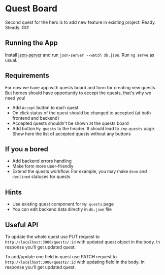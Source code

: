 # Quest Board

Second quest for the hero is to add new feature in existing project. Ready. Steady. GO!

## Running the App

Install [json-server](https://www.npmjs.com/package/json-server) and run `json-server --watch db.json`.
Run `ng serve` as usual.

## Requirements

For now we have app with quests board and form for creating new quests. But heroes should have opportunity to accept the quests, that's why we need you!

- Add `Accept` button to each quest
- On click status of the quest should be changed to accepted (at both frontend and backend)
- Accepted quests shouldn't be shown at the quests board
- Add button `My quests` to the header. It should lead to `/my-quests` page. Show here the list of accepted quests without any buttons

## If you a bored

- Add backend errors handling
- Make form more user-friendly
- Extend the quests workflow. For example, you may make `done` and `declined` statuses for quests

## Hints

- Use existing quest component for `My quests` page
- You can edit backend data directly in `db.json` file

## Useful API

To update the whole quest use PUT request to `http://localhost:3000/quests/:id` with updated quest object in the body. In response you'll get updated quest.

To add/update one field in quest use PATCH request to `http://localhost:3000/quests/:id` with updating field in the body. In response you'll get updated quest.

